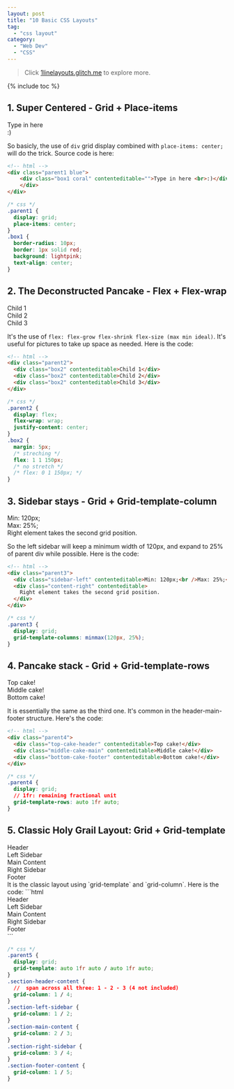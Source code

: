 ```yaml
---
layout: post
title: "10 Basic CSS Layouts"
tag:
  - "css layout"
category:
  - "Web Dev"
  - "CSS"
---
```


> Click [1linelayouts.glitch.me](1linelayouts.glitch.me) to explore more.

{% include toc %}

## 1. Super Centered - Grid + Place-items

<!-- example 1: super center -->
<div class="ex1">
    <div class="parent1 blue">
    <div class="box1 coral" contenteditable="">Type in here <br>:)</div>
    </div>
</div>

So basicly, the use of `div` grid display combined with `place-items: center;` will do the trick. Source code is here:

```html
<!-- html -->
<div class="parent1 blue">
    <div class="box1 coral" contenteditable="">Type in here <br>:)</div>
    </div>
</div>
```

```css
/* css */
.parent1 {
  display: grid;
  place-items: center;
}
.box1 {
  border-radius: 10px;
  border: 1px solid red;
  background: lightpink;
  text-align: center;
}
```

## 2. The Deconstructed Pancake - Flex + Flex-wrap

<div class="ex2">
  <div class="parent2">
      <div class="box2" contenteditable>Child 1</div>
      <div class="box2" contenteditable>Child 2</div>
      <div class="box2" contenteditable>Child 3</div>
  </div>
</div>

It's the use of `flex: flex-grow flex-shrink flex-size (max min ideal)`. It's useful for pictures to take up space as needed. Here is the code:

```html
<!-- html -->
<div class="parent2">
  <div class="box2" contenteditable>Child 1</div>
  <div class="box2" contenteditable>Child 2</div>
  <div class="box2" contenteditable>Child 3</div>
</div>
```

```css
/* css */
.parent2 {
  display: flex;
  flex-wrap: wrap;
  justify-content: center;
}
.box2 {
  margin: 5px;
  /* streching */
  flex: 1 1 150px;
  /* no stretch */
  /* flex: 0 1 150px; */
}
```

## 3. Sidebar stays - Grid + Grid-template-column

<div class="ex3">
  <div class="parent3">
      <div class="sidebar-left" contenteditable>
        Min: 120px;<br>Max: 25%;
      </div>
      <div class="content-right" contenteditable>
        Right element takes the second grid position.
      </div>
  </div>
</div>

So the left sidebar will keep a minimum width of 120px, and expand to 25% of parent div while possible. Here is the code:

```html
<!-- html -->
<div class="parent3">
  <div class="sidebar-left" contenteditable>Min: 120px;<br />Max: 25%;</div>
  <div class="content-right" contenteditable>
    Right element takes the second grid position.
  </div>
</div>
```

```css
/* css */
.parent3 {
  display: grid;
  grid-template-columns: minmax(120px, 25%);
}
```

## 4. Pancake stack - Grid + Grid-template-rows

<div class="ex4">
<div class="parent4">
  <div class="top-cake-header" contenteditable>Top cake!</div>
  <div class="middle-cake-main" contenteditable>Middle cake!</div>
  <div class="bottom-cake-footer" contenteditable>Bottom cake!</div>
</div>
</div>

It is essentially the same as the third one. It's common in the header-main-footer structure. Here's the code:

```html
<!-- html -->
<div class="parent4">
  <div class="top-cake-header" contenteditable>Top cake!</div>
  <div class="middle-cake-main" contenteditable>Middle cake!</div>
  <div class="bottom-cake-footer" contenteditable>Bottom cake!</div>
</div>
```

```css
/* css */
.parent4 {
  display: grid;
  // 1fr: remaining fractional unit
  grid-template-rows: auto 1fr auto;
}
```

## 5. Classic Holy Grail Layout: Grid + Grid-template

<div class="ex5">
    <div class="parent5" contenteditable>
        <div class="section-header-content">Header</div>
        <div class="section-left-sidebar">Left Sidebar</div>
        <div class="section-main-content">Main Content</div>
        <div class="section-right-sidebar">Right Sidebar</div>
        <div class="section-footer-content">Footer</div>
    </div>
</div>
It is the classic layout using `grid-template` and `grid-column`. Here is the code:
```html
<!-- html -->
<div class="ex5">
    <div class="parent5">
        <div class="section-header-content" contenteditable>Header</div>
        <div class="section-left-sidebar" contenteditable>Left Sidebar</div>
        <div class="section-main-content" contenteditable>Main Content</div>
        <div class="section-right-sidebar" contenteditable>Right Sidebar</div>
        <div class="section-footer-content" contenteditable>Footer</div>
    </div>
</div>
```

```css
/* css */
.parent5 {
  display: grid;
  grid-template: auto 1fr auto / auto 1fr auto;
}
.section-header-content {
  //  span across all three: 1 - 2 - 3 (4 not included)
  grid-column: 1 / 4;
}
.section-left-sidebar {
  grid-column: 1 / 2;
}
.section-main-content {
  grid-column: 2 / 3;
}
.section-right-sidebar {
  grid-column: 3 / 4;
}
.section-footer-content {
  grid-column: 1 / 5;
}
```
